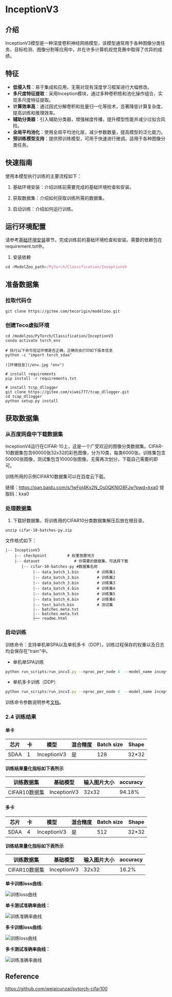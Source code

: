# InceptionV3



## 介绍
InceptionV3模型是一种深度卷积神经网络模型，该模型通常用于各种图像分类任务、目标检测、图像分割等应用中，并在许多计算机视觉竞赛中取得了优异的成绩。

## 特征

-  **低侵入性**：易于集成和应用，无需对现有深度学习框架进行大幅修改。
-   **多尺度特征提取**：采用Inception模块，通过多种卷积核和池化操作组合，实现多尺度特征提取。
-   **计算效率高**：通过因式分解卷积和批量归一化等技术，显著降低计算复杂度，提高训练和推理效率。
-   **辅助分类器**：引入辅助分类器，增强梯度传播，提升模型性能并减少过拟合风险。
-   **全局平均池化**：使用全局平均池化层，减少参数数量，提高模型的泛化能力。
-   **预训练模型支持**：提供预训练模型，可用于快速进行微调，适用于各种图像分类任务。

## 快速指南
使用本模型执行训练的主要流程如下：

1. 基础环境安装：介绍训练前需要完成的基础环境检查和安装。

2. 获取数据集：介绍如何获取训练所需的数据集。

3. 启动训练：介绍如何运行训练。

## 运行环境配置

请参考[基础环境安装](https://gitee.com/tecorigin/modelzoo/blob/main/doc/Environment.md)章节，完成训练前的基础环境检查和安装。需要的依赖包在requirement.txt中。

1. 安装依赖

```jsx
cd <ModelZoo_path>/PyTorch/Classification/InceptionV4
```

## 准备数据集

###  拉取代码仓

```
git clone https://gitee.com/tecorigin/modelzoo.git
```

###  创建Teco虚拟环境

```
cd /modelzoo/PyTorch/Classification/InceptionV3
conda activate torch_env

# 执行以下命令验证环境是否正确，正确则会打印如下版本信息
python -c "import torch_sdaa"
```

```text
![环境信息](/env.jpg "env")
```

```
# install requirements
pip install -r requirements.txt

# install tcsp_dllogger
git clone https://gitee.com/xiwei777/tcap_dllogger.git
cd tcap_dllogger
python setup.py install
```

## 获取数据集

### 从百度网盘中下载数据集

InceptionV4运行在CIFAR-10上，这是一个广受欢迎的图像分类数据集。CIFAR-10数据集包含60000张32x32的彩色图像，分为10类，每类6000张。训练集包含50000张图像，测试集包含10000张图像。无需再次划分，下载自己需要的即可。

训练所用的示例CIFAR10数据集可以在百度云下载。

链接：https://pan.baidu.com/s/1wFpI4Kx2N_Os0QKNIO8FJw?pwd=kxa0 
提取码：kxa0

### 处理数据集

1. 下载好数据集，将训练用的CIFAR10分类数据集解压后放在根目录。

```
unzip cifar-10-batches-py.zip
```

文件格式如下：

```
|-- InceptionV3
    |-- checkpoint         # 权重放置地方
    |-- dataset               # 你需要的数据集，可选择下载
       |-- cifar-10-batches-py #数据集名称
	        |-- data_batch_1.bin        # 训练集1
	        |-- data_batch_2.bin        # 训练集2
	        |-- data_batch_3.bin        # 训练集3
	        |-- data_batch_4.bin        # 训练集4
	        |-- data_batch_5.bin        # 训练集5
	        |-- data_batch_6.bin        # 训练集6
	        |-- test_batch.bin          # 测试集
	        |-- batches.meta.txt
	        |-- batches.meta.txt
	        ├── readme.html
```

### 启动训练

训练命令：支持单机单SPA以及单机多卡（DDP）。训练过程保存的权重以及日志均会保存在"train"中。

- 单机单SPA训练

```jsx
python run_scripts/run_incv3.py --nproc_per_node 4  --model_name inceptionv3 --dataset_path "./dataset/cifar10"  --batch_size 128 --epoch 50 --device sdaa --autocast True --distributed False
```

- 单机多卡训练（DDP）

```jsx
python run_scripts/run_incv3.py --nproc_per_node 4  --model_name inceptionv3 --dataset_path "./dataset/cifar10"  --batch_size 128 --epoch 50 --device sdaa --autocast True --distributed True
```

训练命令参数说明参考[文档](https://gitee.com/i-cant-give-a-name/modelzoo/blob/VGG11/PyTorch/contrib/Classification/VGG11/run_scripts/README.md)。

### **2.4 训练结果**

#### 单卡

| 芯片 | 卡   | 模型        | 混合精度 | Batch size | Shape |
| ---- | ---- | ----------- | -------- | ---------- | ----- |
| SDAA | 1    | InceptionV3 | 是       | 128         | 32*32 |

**训练结果量化指标如下表所示**

| 训练数据集    | 基础模型    | 输入图片大小 | accuracy |
| ------------- | ----------- | ------------ | -------- |
| CIFAR10数据集 | InceptionV3 | 32x32        | 94.18%   |

#### 多卡

| 芯片 | 卡   | 模型        | 混合精度 | Batch size | Shape |
| ---- | ---- | ----------- | -------- | ---------- | ----- |
| SDAA | 4    | InceptionV3 | 是       | 512        | 32*32 |

**训练结果量化指标如下表所示**

| 训练数据集    | 基础模型    | 输入图片大小 | accuracy |
| ------------- | ----------- | ------------ | -------- |
| CIFAR10数据集 | InceptionV3 | 32x32        |16.2%   |

**单卡训练loss曲线:**

![训练loss曲线](/home/jiangnan/modelzoo/PyTorch/Classification/InceptionV3/img/Train.png)

**单卡测试准确率曲线：**

![训练准确率曲线](/home/jiangnan/modelzoo/PyTorch/Classification/InceptionV3/img/Test.png)

**多卡训练loss曲线:**

![训练loss曲线](/home/jiangnan/modelzoo/PyTorch/Classification/InceptionV3/img/train_multi.jpg)

**多卡测试准确率曲线：**

![训练准确率曲线](/home/jiangnan/modelzoo/PyTorch/Classification/InceptionV3/img/test_multi.jpg)

## **Reference**

https://github.com/weiaicunzai/pytorch-cifar100
